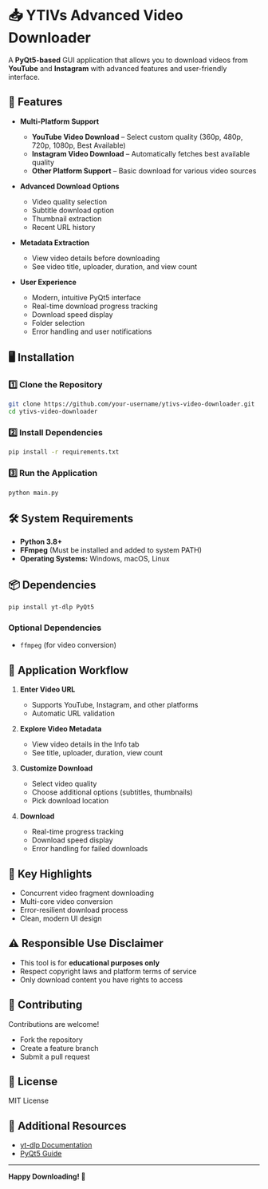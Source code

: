 # 📥 YTIVs Advanced Video Downloader

A **PyQt5-based** GUI application that allows you to download videos from **YouTube** and **Instagram** with advanced features and user-friendly interface.

## 🚀 Features  
- **Multi-Platform Support**
  - **YouTube Video Download** – Select custom quality (360p, 480p, 720p, 1080p, Best Available)
  - **Instagram Video Download** – Automatically fetches best available quality
  - **Other Platform Support** – Basic download for various video sources

- **Advanced Download Options**
  - Video quality selection
  - Subtitle download option
  - Thumbnail extraction
  - Recent URL history

- **Metadata Extraction**
  - View video details before downloading
  - See video title, uploader, duration, and view count

- **User Experience**
  - Modern, intuitive PyQt5 interface
  - Real-time download progress tracking
  - Download speed display
  - Folder selection
  - Error handling and user notifications

## 🖥️ Installation  

### 1️⃣ Clone the Repository  
```bash
git clone https://github.com/your-username/ytivs-video-downloader.git
cd ytivs-video-downloader
```

### 2️⃣ Install Dependencies  
```bash
pip install -r requirements.txt
```

### 3️⃣ Run the Application  
```bash
python main.py
```

## 🛠️ System Requirements  
- **Python 3.8+**
- **FFmpeg** (Must be installed and added to system PATH)
- **Operating Systems:** Windows, macOS, Linux

## 📦 Dependencies  
```bash
pip install yt-dlp PyQt5
```

### Optional Dependencies
- `ffmpeg` (for video conversion)

## 🎥 Application Workflow  
1. **Enter Video URL**
   - Supports YouTube, Instagram, and other platforms
   - Automatic URL validation

2. **Explore Video Metadata**
   - View video details in the Info tab
   - See title, uploader, duration, view count

3. **Customize Download**
   - Select video quality
   - Choose additional options (subtitles, thumbnails)
   - Pick download location

4. **Download**
   - Real-time progress tracking
   - Download speed display
   - Error handling for failed downloads

## 🌟 Key Highlights
- Concurrent video fragment downloading
- Multi-core video conversion
- Error-resilient download process
- Clean, modern UI design

## ⚠️ Responsible Use Disclaimer  
- This tool is for **educational purposes only**
- Respect copyright laws and platform terms of service
- Only download content you have rights to access

## 🤝 Contributing  
Contributions are welcome! 
- Fork the repository
- Create a feature branch
- Submit a pull request

## 📜 License  
MIT License

## 🔗 Additional Resources
- [yt-dlp Documentation](https://github.com/yt-dlp/yt-dlp)
- [PyQt5 Guide](https://www.riverbankcomputing.com/static/Docs/PyQt5/)

---

**Happy Downloading! 🎉**
